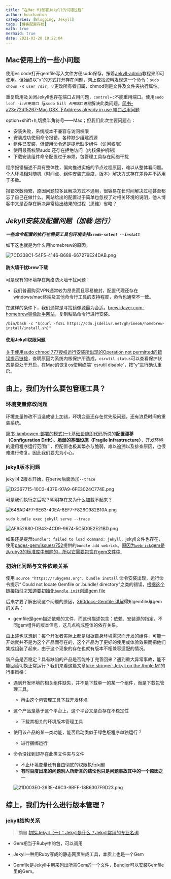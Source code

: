```yaml
---
title: “在Mac M1部署Jekyll的试错过程”
author: hoochanlon
categories: [Blogging, Jekyll]
tags: [博客配置存档]
math: true
mermaid: true
date: 2021-03-28 10:22:04
---
```


## Mac使用上的一些小问题

使用vs code打开gemfile写入文件方便sudo保存，按着[Jekyll-admin](https://github.com/jekyll/jekyll-admin)教程来即可使用。但始终以“x”的方式打开存在问题，网上查找资料发现这一个命令：`sudo chown -R user /dir`。💡更改所有者归属，chmod则是文件及文件夹执行属性。

重复启用及关闭Jekyll也存在端口占用问题，`control`+`c`不能重用端口。使用`sudo lsof -i:占用端口 `与`sudo kill 占用端口进程`解决此类问题。[简书-a23e72df5267-Mac OSX 下Address already in use 端口占用问题](https://www.jianshu.com/p/de3c2874383d)

option+shift+h,切换半角符号——Mac；但我们此次主要问题点：

* 安装失败，系统版本不兼容与访问权限
* 安装成功使用命令报错，各种缺少组建资源
* 组件已安装，但使用命令还是提示缺少组件（访问权限）
* 使用最高权限sudo 还存在拒绝访问（内核保护机制）
* 下载安装组件命令配置过于麻烦，包管理工具存在网络干扰

 <!-- more -->

程序报错描述不具有整体性，偏向推进实施的节点过程原因，难以从整体看问题。个人环境相对随机（时间点、组件安装完善度、版本）解决方式存在差异并不适用于多数。

报错次数频繁，原因问题较多且解决方式不通用，很容易在长时间解决过程甚至都忘了自己在做什么。网站给出的配置过于简单也忽视了对相关环境的说明，他人博客中又是否存在解决异常给出结果的过程（思维）省略？

## ***Jekyll安装及配置问题（加载·运行）***

***一些命令配置的执行也需要工具包环境支持` xcode-select --install `***


如下这也就是为什么用homebrew的原因。

![7CD338C1-54F5-4146-B688-667279E24DAB.png](https://i.loli.net/2021/03/27/4QuzgOsqyBPSp3L.jpg)

#### 防火墙干扰brew下载

可是现有的环境存在网络防火墙干扰问题：

* 我们普遍购买VPN通常较为昂贵而且容易被封，配置代理还存在windows/mac终端及其他命令行工具的支持程度，命令也通常不一致。

在这样的条件下，我们通常是寻找镜像源最为合适。[brew.idayer.com-homebrew镜像助手网站](https://brew.idayer.com/)，复制粘贴命令行进行安装。

`/bin/bash -c "$(curl -fsSL https://cdn.jsdelivr.net/gh/ineo6/homebrew-install/install.sh)"`

#### 使用Jekyll权限问题

[关于使用sudo chmod 777授权运行安装所出现的Operation not permitted的错误提示链接](https://segmentfault.com/q/1010000004924940/a-1020000004925010)，查明原因为系统内核保护所造成，`csrutil status`可以查看保护状态是否处于开启，在Mac的恢复os使用终端``csrutil disable`，按“y”进行确认重启。

##  由上，我们为什么要包管理工具？ 

### 环境变量修改问题

环境变量修改不当造成错上加错，环境变量还存在优先级问题，还有浪费时间的重装系统。

[简书-iambowen-部署的模式(一):基础设施即代码](https://www.jianshu.com/p/ffa986168f69)所说的**配置漂移（Configuration Drift）、脆弱的基础设施（Fragile Infrastructure）**，开发环境的适用程序运行范围广，但配置也极其繁杂与脆弱，难以追溯以及排查原因，也很难进行修复。因此我们要尤为小心。

### jekyll版本问题

jekyll4.2版本开始，在serve后面添加`--trace`

![D2367715-10C3-437E-97A9-6FE3024C774E.png](https://i.loli.net/2021/03/27/Uho5FWeYkrRg2mw.jpg)

可是我们执行之后呢？明明存在又为什么加载不起来？

![648AD4F7-9E63-40EA-8EF7-F826C982B10A.png](https://i.loli.net/2021/03/27/5Do31lm8JXF27YA.jpg)

`sudo bundle exec jekyll serve --trace` 

![AF952680-DB43-4CD9-9674-5C5D0E2E21BD.png](https://i.loli.net/2021/03/27/Z6n3JCR2rukUPob.jpg)

如果还是提示`bundler: failed to load command: jekyll`，jekyll文件也存在，使用[pages-gem/issues/752](https://github.com/github/pages-gem/issues/752)提供的`bundle add webrick`。[原因为`webrick`gem是从ruby3的标准库中删除的，所以它需要包含在gem文件中.](https://www.5axxw.com/questions/content/grbr28)

### 初始化问题与文件依赖关系

使用 `source "https://rubygems.org"`、`bundle install` 命令安装出现，运行命令提示“ Could not locate Gemfile or .bundle/ directory”之类的错误，[根据这个链接指引才知道要初始化`bundle init`创建gem file](https://www.itranslater.com/qa/details/2582629696882082816)

后来才要了解出现这个问题的原因，[360docs-Gemfile 详解](http://www.360doc.com/content/16/0322/17/10058718_544367748.shtml)得知gemfile与gem的关系：

* gemfile是gem描述依赖的文件，而这份描述包含：依赖、安装源的指定，不同gem组件的版本信息，这几点构成整体的依存关系。

由上述也联想到：每个开发者实际上都是根据自身环境需求而开发的组件，可能一开始就并不是为这个产品而存在的，这个产品为了更好的使用或体验效果而把他们集成组装了起来，由于这个现象的存在也就有版本不相兼容适配的情况。

新产品是否稳定？具有缺陷的产品是否能补丁完善回来？遇到重大异常事故，能不能回滚切换正常运行？我们来看这篇文章[luke stringer-Jekyll on the Apple M1](https://stringer.dev/2021/02/14/jekyll-on-the-apple-m1.html)的行事风格：

* 遇到开发环境的相关组件缺失，并不是下载单一的某一个组件，而是下载包管理工具。

  * 再由这个包管理工具下载开发环境

* 这个产品是基于这个平台上，这个平台又是否存在不稳定性

  * 下载其相关的环境版本管理工具

* 使用该产品的某一类功能，能否启动类似于绿色版程序单独运行？

  * 进行捆绑运行

* 命令没找到却存在此类文件夹与文件

  * 不止环境变量还有自由彻底的权限执行问题
  * **有时百度出来的问题别人所断言的结论也只是问题事故其中的一个原因之一**

  ![21D003E0-263E-46C3-9BFF-18B6307F9D23.png](https://i.loli.net/2021/03/27/pbVhGcqmW7vrIF9.jpg)



## 综上，我们为什么进行版本管理？

### jekyll结构关系

> 摘自 [初探Jekyll（一）：Jekyll是什么？Jekyll常用的专业名词](https://blog.csdn.net/yq_forever/article/details/103449864)

* Gem相当于Ruby中的包，可以调用
* Jekyll一种用Ruby写成的静态网页生成工具，本质上也是一个Gem

* Gemfile是Jekyll中用来列出所需Gem的一个文件，Bundler可以安装Gemfile里的Gem。

